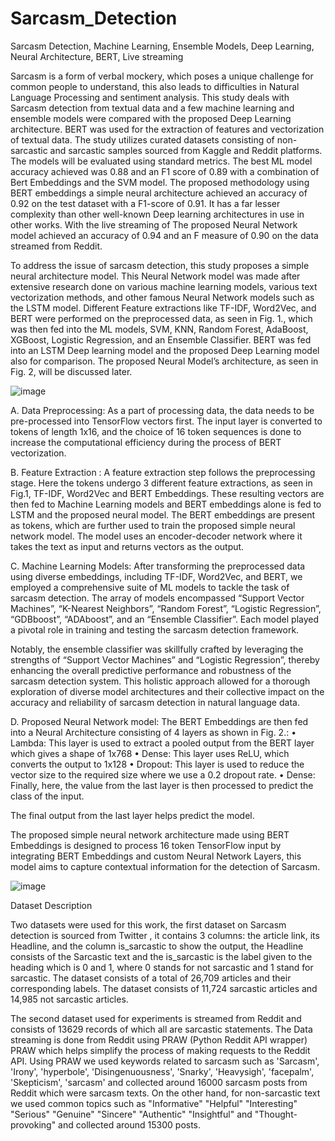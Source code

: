 # Sarcasm_Detection
Sarcasm Detection, Machine Learning, Ensemble Models, Deep Learning,  Neural Architecture, BERT, Live streaming


Sarcasm is a form of verbal mockery, which poses a unique challenge for common people to understand, this also leads to difficulties in Natural Language Processing and sentiment analysis. This study deals with Sarcasm detection from textual data and a few machine learning and ensemble models were compared with the proposed Deep Learning architecture. BERT was used for the extraction of features and vectorization of textual data. The study utilizes curated datasets consisting of non-sarcastic and sarcastic samples sourced from Kaggle and Reddit platforms. The models will be evaluated using standard metrics. The best ML model accuracy achieved was 0.88 and an F1 score of 0.89 with a combination of Bert Embeddings and the SVM model. The proposed methodology using BERT embeddings a simple neural architecture achieved an accuracy of 0.92 on the test dataset with a F1-score of 0.91. It has a far lesser complexity than other well-known Deep learning architectures in use in other works. With the live streaming of The proposed Neural Network model achieved an accuracy of 0.94 and an F measure of 0.90 on the data streamed from Reddit.



To address the issue of sarcasm detection, this study proposes a simple neural architecture model. This Neural Network model was made after extensive research done on various machine learning models, various text vectorization methods, and other famous Neural Network models such as the LSTM model. Different Feature extractions like TF-IDF, Word2Vec, and BERT were performed on the preprocessed data, as seen in Fig. 1., which was then fed into the ML models, SVM, KNN, Random Forest, AdaBoost, XGBoost, Logistic Regression, and an Ensemble Classifier. BERT was fed into an LSTM Deep learning model and the proposed Deep Learning model also for comparison. The proposed Neural Model’s architecture, as seen in Fig. 2, will be discussed later.

![image](https://github.com/vishwashdark/Sarcasm_Detection/assets/92641662/f1e4d561-8495-4d0e-9a4e-ea4fb380dba3)

A.	Data Preprocessing:
 As a part of processing data, the data needs to be pre-processed into TensorFlow vectors first. The input layer is converted to tokens of length 1x16, and the choice of 16 token sequences is done to increase the computational efficiency during the process of BERT vectorization. 
 
B.	Feature Extraction : 
A feature extraction step follows the preprocessing stage. Here the tokens undergo 3 different feature extractions, as seen in Fig.1, TF-IDF, Word2Vec and BERT Embeddings. These resulting vectors are then fed to Machine Learning models and BERT embeddings alone is fed to LSTM and the proposed neural model. The BERT embeddings are present as tokens, which are further used to train the proposed simple neural network model. The model uses an encoder-decoder network where it takes the text as input and returns vectors as the output. 

C.	Machine Learning Models:
After transforming the preprocessed data using diverse embeddings, including TF-IDF, Word2Vec, and BERT, we employed a comprehensive suite of ML models to tackle the task of sarcasm detection. The array of models encompassed “Support Vector Machines”, “K-Nearest Neighbors”, “Random Forest”, “Logistic Regression”, “GDBboost”, “ADAboost”, and an “Ensemble Classifier”. Each model played a pivotal role in training and testing the sarcasm detection framework.

 Notably, the ensemble classifier was skillfully crafted by leveraging the strengths of “Support Vector Machines” and “Logistic Regression”, thereby enhancing the overall predictive performance and robustness of the sarcasm detection system. This holistic approach allowed for a thorough exploration of diverse model architectures and their collective impact on the accuracy and reliability of sarcasm detection in natural language data.
 
D.	Proposed Neural Network model:
The BERT Embeddings are then fed into a Neural Architecture consisting of 4 layers as shown in Fig. 2.:
•	Lambda: This layer is used to extract a pooled output from the BERT layer which gives a shape of 1x768
•	Dense: This layer uses ReLU, which converts the output to 1x128
•	Dropout: This layer is used to reduce the vector size to the required size where we use a 0.2 dropout rate.
•	Dense: Finally, here, the value from the last layer is then processed to predict the class of the input.

The final output from the last layer helps predict the model.

The proposed simple neural network architecture made using BERT Embeddings is designed to process 16 token TensorFlow input by integrating BERT Embeddings and custom Neural Network Layers, this model aims to capture contextual information for the detection of Sarcasm.

![image](https://github.com/vishwashdark/Sarcasm_Detection/assets/92641662/b17dc577-ca13-493e-bf6b-bea7f21b4fbf)


Dataset Description

Two datasets were used for this work, the first dataset on Sarcasm detection is sourced from Twitter , it contains 3 columns: the article link, its Headline, and the column is_sarcastic to show the output, the Headline consists of the Sarcastic text and the is_sarcastic is the label given to the heading which is 0 and 1, where 0 stands for not sarcastic and 1 stand for sarcastic. The dataset consists of a total of 26,709 articles and their corresponding labels. The dataset consists of 11,724 sarcastic articles and 14,985 not sarcastic articles. 

The second dataset used for experiments is streamed from Reddit and consists of 13629 records of which all are sarcastic statements. The Data streaming is done from Reddit using PRAW (Python Reddit API wrapper) PRAW which helps simplify the process of making requests to the Reddit API. Using PRAW we used keywords related to sarcasm such as 'Sarcasm', 'Irony', 'hyperbole', 'Disingenuousness', 'Snarky', 'Heavysigh', 'facepalm', 'Skepticism', 'sarcasm' and collected around 16000 sarcasm posts from Reddit which were sarcasm texts. On the other hand, for non-sarcastic text we used common topics such as "Informative" "Helpful" "Interesting" "Serious" "Genuine" "Sincere" "Authentic" "Insightful" and "Thought-provoking" and collected around 15300 posts.
